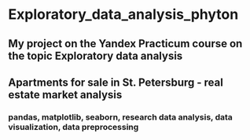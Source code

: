 # Exploratory_data_analysis_phyton
## My project on the Yandex Practicum course on the topic Exploratory data analysis
## Apartments for sale in St. Petersburg - real estate market analysis
### pandas,  matplotlib, seaborn, research data analysis, data visualization, data preprocessing
